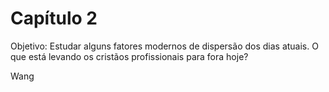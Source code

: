 # Capítulo 2

Objetivo: Estudar alguns fatores modernos de dispersão dos dias atuais. O que está levando os cristãos profissionais para fora hoje?

Wang